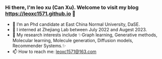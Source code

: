 ### Hi there, I'm leo xu (Can Xu). Welcome to visit my blog <https://leoxc1571.github.io> 👋

- 🔭 I’m an Phd candidate at East China Normal University, DaSE.
- 🌱 I interned at Zhejiang Lab between July 2022 and Augest 2023.
- 🤔 My research interests include ✨Graph learning, Generative methods, Molecular learning, Molecule generation, Diffusion models, Recommender Systems.✨
- 📫 How to reach me: leoxc1571@163.com

<!--
**LEOXC1571/LEOXC1571** is a ✨ _special_ ✨ repository because its `README.md` (this file) appears on your GitHub profile.

Here are some ideas to get you started:

- 🔭 I’m currently working on ...
- 🌱 I’m currently learning ...
- 👯 I’m looking to collaborate on ...
- 🤔 I’m looking for help with ...
- 💬 Ask me about ...
- 📫 How to reach me: ...
- 😄 Pronouns: ...
- ⚡ Fun fact: ...
-->
